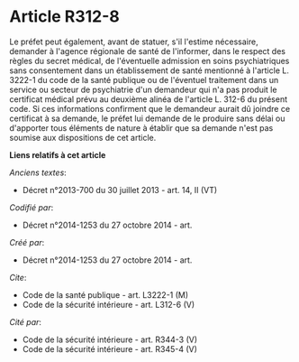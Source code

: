 # Article R312-8

Le préfet peut également, avant de statuer, s'il l'estime nécessaire, demander à l'agence régionale de santé de l'informer,
dans le respect des règles du secret médical, de l'éventuelle admission en soins psychiatriques sans consentement dans un
établissement de santé mentionné à l'article L. 3222-1 du code de la santé publique ou de l'éventuel traitement dans un
service ou secteur de psychiatrie d'un demandeur qui n'a pas produit le certificat médical prévu au deuxième alinéa de
l'article L. 312-6 du présent code. Si ces informations confirment que le demandeur aurait dû joindre ce certificat à sa
demande, le préfet lui demande de le produire sans délai ou d'apporter tous éléments de nature à établir que sa demande n'est
pas soumise aux dispositions de cet article.

**Liens relatifs à cet article**

_Anciens textes_:

  - Décret n°2013-700 du 30 juillet 2013 - art. 14, II (VT)

_Codifié par_:

  - Décret n°2014-1253 du 27 octobre 2014 - art.

_Créé par_:

  - Décret n°2014-1253 du 27 octobre 2014 - art.

_Cite_:

  - Code de la santé publique - art. L3222-1 (M)
  - Code de la sécurité intérieure - art. L312-6 (V)

_Cité par_:

  - Code de la sécurité intérieure - art. R344-3 (V)
  - Code de la sécurité intérieure - art. R345-4 (V)
